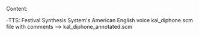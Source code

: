 Content:

-TTS: Festival Synthesis System's American English voice kal_diphone.scm file with comments -->  kal_diphone_annotated.scm
